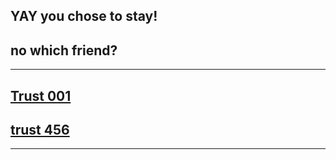 ## YAY you chose to stay!
## no which friend?
---
## [Trust 001](death.md)

## [trust 456](win.md)
---
